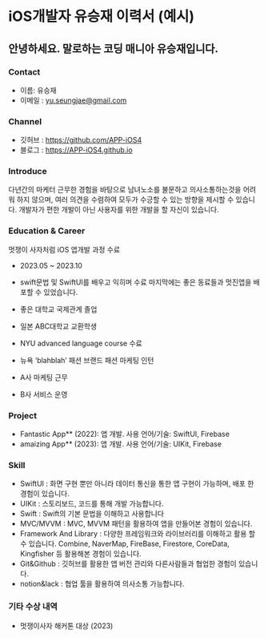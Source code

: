 # iOS개발자 유승재 이력서 (예시)

## 안녕하세요. 말로하는 코딩 매니아 유승재입니다.

### Contact
- 이름: 유승재
- 이메일 : yu.seungjae@gmail.com

### Channel
- 깃허브 : https://github.com/APP-iOS4
- 블로그 : https://APP-iOS4.github.io

### Introduce

다년간의 마케터 근무한 경험을 바탕으로 남녀노소를 불문하고 의사소통하는것을 어려워 하지 않으며, 여러 의견을 수렴하여 모두가 수긍할 수 있는 방향을 제시할 수 있습니다. 개발자가 편한 개발이 아닌 사용자를 위한 개발을 할 자신이 있습니다. 

### Education &  Career

멋쟁이 사자처럼  iOS 앱개발 과정 수료
- 2023.05 ~ 2023.10
- swift문법 및 SwiftUI를 배우고 익히며 수료 마지막에는 좋은 동료들과 멋진앱을 배포할 수 있었습니다.

- 좋은 대학교 국제관계 졸업
- 일본 ABC대학교 교환학생
-  NYU advanced language course 수료
-  뉴욕 ‘blahblah’ 패션 브랜드 패션 마케팅 인턴
- A사 마케팅 근무
- B사 서비스 운영

### Project
- Fantastic App** (2022): 앱 개발. 사용 언어/기술: SwiftUI, Firebase
- amaizing App** (2023): 앱 개발. 사용 언어/기술: UIKit, Firebase

###  Skill
- SwiftUI : 화면 구현 뿐만 아니라 데이터 통신을 통한 앱 구현이 가능하며, 배포 한 경험이 있습니다. 
- UIKit : 스토리보드, 코드를 통해 개발 가능합니다.
- Swift : Swift의 기본 문법을 이해하고 사용합니다
- MVC/MVVM : MVC, MVVM 패턴을 활용하여 앱을 만들어본 경험이 있습니다.
- Framework And Library : 다양한 프레임워크와 라이브러리를 이해하고 활용 할 수 있습니다. Combine, NaverMap, FireBase, Firestore, CoreData, Kingfisher 등 활용해본 경험이 있습니다.
- Git&Github : 깃허브를 활용한 앱 버전 관리와 다른사람들과 협업한 경험이 있습니다.
- notion&lack : 협업 툴을 활용하여 의사소통 가능합니다.

### 기타 수상 내역
- 멋쟁이사자 해커톤 대상 (2023)

